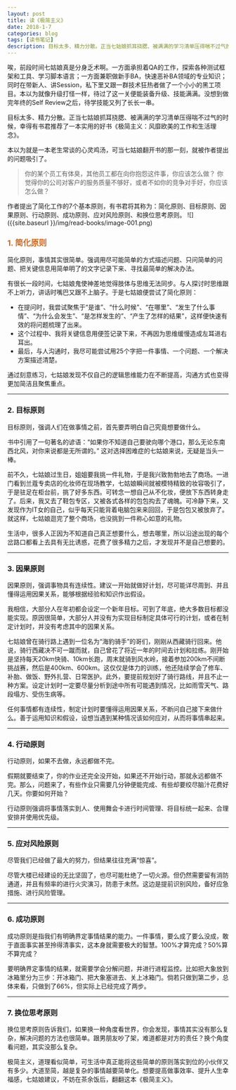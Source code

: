```yaml
---
layout: post
title: 读《极简主义》
date: 2018-1-7
categories: blog
tags: [读书笔记]
description: 目标太多、精力分散。正当七姑娘抓耳挠腮、被满满的学习清单压得喘不过气的时候，幸得有书君推荐了一本实用的好书《极简主义：风靡欧美的工作和生活理念》。
---
```

唉，前段时间七姑娘真是分身乏术啊。一方面承担着QA的工作，探索各种测试框架和工具、学习脚本语言；一方面兼职做新手BA，快速恶补BA领域的专业知识；同时在带新人、讲Session，私下里又跟一群技术狂热者做了一个小小的黑工项目。本以为就像升级打怪一样，待过了这一关便能装备升级、技能满满。没想到做完年终的Self Review之后，待学技能又列了长长一串。

目标太多、精力分散。正当七姑娘抓耳挠腮、被满满的学习清单压得喘不过气的时候，幸得有书君推荐了一本实用的好书《极简主义：风靡欧美的工作和生活理念》。

本以为就是一本老生常谈的心灵鸡汤，可当七姑娘翻开书的那一刻，就被作者提出的问题吸引了。
> 你的某个员工有体臭，其他员工都在向你抱怨这件事，你应该怎么做？
> 你觉得你的公司对客户的服务质量不够好，或者不如你的竞争对手好，你应该怎么做？

作者提出了简化工作的7个基本原则，有书君将其称为：简化原则、目标原则、因果原则、行动原则、成功原则、应对风险原则、和换位思考原则。
![]({{site.baseurl }}/img/read-books/image-001.png)

### <font size=4 color=#D2691E>1. 简化原则</font>

简化原则，事情其实很简单。强调用尽可能简单的方式描述问题、只问简单的问题、把关键信息用简单明了的文字记录下来、寻找最简单的解决办法。

有很长一段时间，七姑娘鬼使神差地觉得肢体与思维无法同步。与人探讨时思维跟不上听力，讲话时嘴巴又跟不上脑子。于是七姑娘便尝试了简化原则：

 - 在提问时，我尝试聚焦于“是谁”、“什么时候”、“在哪里”、“发生了什么事情”、“为什么会发生”、“是怎样发生的”、“产生了怎样的结果”，这样便快速有效的将问题梳理了出来。
 - 这个过程中、我将关键信息用便签记录下来，不再因为思维缓慢造成左耳进右耳出。
 - 最后，与人沟通时，我尽可能尝试用25个字把一件事情、一个问题、一个解决方案描述清楚。

通过刻意练习，七姑娘发现不仅自己的逻辑思维能力在不断提高，沟通方式也变得更加简洁且聚焦重点。
  
---

### 2. 目标原则 

目标原则，强调人们在做事情之前，首先要弄明白自己究竟想要做什么。

书中引用了一句著名的谚语：“如果你不知道自己要驶向哪个港口，那么无论东南西北风，对你来说都是无所谓的。” 这对选择困难症的七姑娘来说，无疑是当头一棒。

前不久，七姑娘过生日，姐姐要我挑一件礼物，于是我兴致勃勃地去了商场。一进门看到兰蔻专卖店的化妆师在现场教学，七姑娘瞬间就被模特精致的妆容吸引了，于是驻足在柜台前，挑了好多东西。可转念一想自己从不化妆，便放下东西转身走了。后来，我又去了鞋包专区，又被各式各样的包包抅去了魂魄。可冷静下来，又发现作为IT女的自己，似乎每天只能背着电脑包来来回回，于是包包又被放弃了。就这样，七姑娘逛完了整个商场，也没挑到一件称心如意的礼物。

生活中，很多人正因为不知道自己真正想要什么，想去哪里，所以沿途出现的每个岔路口都看上去具有无比诱惑，花费了很多精力之后，才发现并不是自己想要的。
  
---

### 3. 因果原则

因果原则，强调事物具有连续性。建议一开始就做好计划，尽可能详尽周到、并且懂得运用因果关系，能够根据经验和知识作出假设。

我相信，大部分人在年初都会设定一个新年目标。可到了年底，绝大多数目标都没能实现。原因很简单，大部分人并没有为实现目标制定具体可行的计划，或者在制定计划时，并没有考虑其中的因果关系。

七姑娘曾在骑行路上遇到一位名为“海豹骑手”的哥们，刚刚从西藏骑行回来。他说，骑行西藏决不可一蹴而就，自己曾花了将近一年的时间去计划和拉练。刚开始是坚持每天20km快骑、10km长跑，周末就骑到风水岭，接着参加200km不间断挑战赛，然后是400km、600km。这仅仅是体力的训练，他还陆续学会了修车、补胎、做饭、野外扎营、日常医护。此外，要提前规划好了骑行路线，并且不止一种方案。设定计划时一定要尽量分析到途中所有可能遇到情况，比如雨雪天气、路段塌方、受伤生病等。

任何事情都有连续性，制定计划时要懂得运用因果关系，不断问自己接下来做什么。善于运用知识和假设，设想当遇到某种情况该如何应对，从而将事情串起来。
  
---

### 4. 行动原则

行动原则，如果不去做，永远都做不完。

假期就要结束了，你的作业还完全没开始，如果还不开始行动，那就永远都做不完。那么，问题来了，有些作业只需要几分钟便能完成、有些却要绞尽脑汁花费好几天。你要如何开始？

行动原则强调将事情落实到人、使用舞会卡进行时间管理、将目标统一起来、合理安排并使用优先级。
  
---

### 5. 应对风险原则

尽管我们已经做了最大的努力，但结果往往充满“惊喜”。

尽管大楼已经建设的无比坚固了，也尽可能杜绝了一切火源。但仍然需要留有消防通道，并且有频率的进行火灾演习，防患于未然。这边是提前识别风险，备好应急措施、进行风险管理。
  
---

### 6. 成功原则

成功原则是指我们有明确界定事情结果的能力。一件事情，要么成了要么没成，敢于直面事实甚至拎得清事实，这本身就需要极大的智慧。100%才算完成？50%算不算完成？

要明确界定事情的结果，就需要学会分解问题，并进行进程监控。比如把大象放到冰箱里分为三步：开冰箱门、把大象塞进去、关上冰箱门。倘若只做到第二步，总体来看，只做到了66%，但实际上已经完成了两步。

---

### 7. 换位思考原则

换位思考原则告诉我们，如果换一种角度看世界，你会发现，事情其实没有那么复杂，解决问题的方法也很简单。跟男朋友吵了架，难道都是对方的责任？换个角度看问题，其实没那么复杂。

极简主义，道理看似简单，可生活中真正能将这些简单的原则落实到位的小伙伴又有多少。大道至简，越是复杂的事情越要简单化。想要提高做事效率、提升人生幸福感，七姑娘建议，不妨在茶余饭后，翻翻这本《极简主义》。













